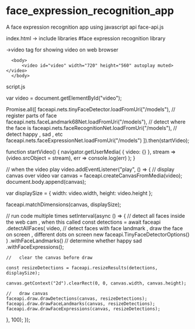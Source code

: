# face_expression_recognition_app

A face expression recognition app using javascript api face-api.js

index.html
-> include libraries
#face expression recognition library
<script defer src="face-api.min.js"></script>
  
 <script defer src="script.js"></script>
  
 ->video tag for showing video on web browser

      <body>
          <video id="video" width="720" height="560" autoplay muted></video>
      </body>

script.js

var video = document.getElementById("video");

Promise.all([
faceapi.nets.tinyFaceDetector.loadFromUri("/models"),
// register parts of face
faceapi.nets.faceLandmark68Net.loadFromUri("/models"),
// detect where the face is
faceapi.nets.faceRecognitionNet.loadFromUri("/models"),
// detect happy , sad , etc
faceapi.nets.faceExpressionNet.loadFromUri("/models")
]).then(startVideo);

function startVideo() {
navigator.getUserMedia(
{ video: {} },
stream => (video.srcObject = stream),
err => console.log(err)
);
}

// when the video play
video.addEventListener("play", () => {
// display canvas over video
var canvas = faceapi.createCanvasFromMedia(video);
document.body.append(canvas);

var displaySize = {
width: video.width,
height: video.height
};

faceapi.matchDimensions(canvas, displaySize);

// run code multiple times
setInterval(async () => {
// detect all faces inside the web cam , when this called
const detections = await faceapi
.detectAllFaces(
video,
// detect faces with face landmark , draw the face on screen , different dots on screen
new faceapi.TinyFaceDetectorOptions()
)
.withFaceLandmarks()
// determine whether happy sad
.withFaceExpressions();

    //   clear the canvas before draw

    const resizeDetections = faceapi.resizeResults(detections, displaySize);

    canvas.getContext("2d").clearRect(0, 0, canvas.width, canvas.height);

    //   draw canvas
    faceapi.draw.drawDetections(canvas, resizeDetections);
    faceapi.draw.drawFaceLandmarks(canvas, resizeDetections);
    faceapi.draw.drawFaceExpressions(canvas, resizeDetections);

}, 100);
});
